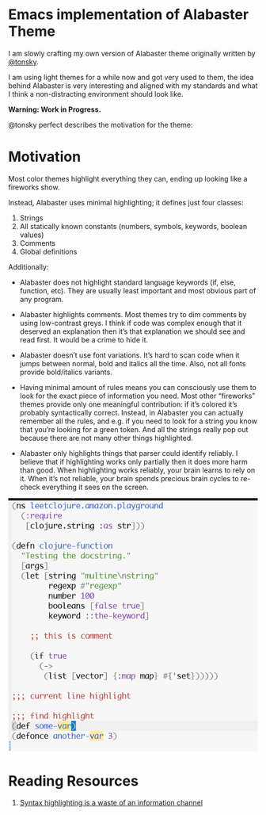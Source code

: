 # Emacs implementation of Alabaster Theme


I am slowly crafting my own version of Alabaster theme originally written by [@tonsky](https://github.com/tonsky/vscode-theme-alabaster).

I am using light themes for a while now and got very used to them, the idea behind Alabaster is very
interesting and aligned with my standards and what I think a non-distracting environment should look
like.


**Warning: Work in Progress.**


@tonsky perfect describes the motivation for the theme:


# Motivation


Most color themes highlight everything they can, ending up looking like a fireworks show.

Instead, Alabaster uses minimal highlighting; it defines just four classes:

1. Strings
2. All statically known constants (numbers, symbols, keywords, boolean values)
3. Comments
4. Global definitions

Additionally:

- Alabaster does not highlight standard language keywords (if, else, function, etc). They are usually least important and most obvious part of any program.

- Alabaster highlights comments. Most themes try to dim comments by using low-contrast greys. I think if code was complex enough that it deserved an explanation then it’s that explanation we should see and read first. It would be a crime to hide it.

- Alabaster doesn’t use font variations. It’s hard to scan code when it jumps between normal, bold and italics all the time. Also, not all fonts provide bold/italics variants.

- Having minimal amount of rules means you can consciously use them to look for the exact piece of information you need. Most other “fireworks” themes provide only one meaningful contribution: if it’s colored it’s probably syntactically correct. Instead, in Alabaster you can actually remember all the rules, and e.g. if you need to look for a string you know that you’re looking for a green token. And all the strings really pop out because there are not many other things highlighted.

- Alabaster only highlights things that parser could identify reliably. I believe that if highlighting works only partially then it does more harm than good. When highlighting works reliably, your brain learns to rely on it. When it’s not reliable, your brain spends precious brain cycles to re-check everything it sees on the screen.

<p align="center">
  <img src="https://raw.githubusercontent.com/wandersoncferreira/alabaster-theme/master/screenshot.png">
</p>

# Reading Resources

1. [Syntax highlighting is a waste of an information channel](https://buttondown.email/hillelwayne/archive/syntax-highlighting-is-a-waste-of-an-information/)
